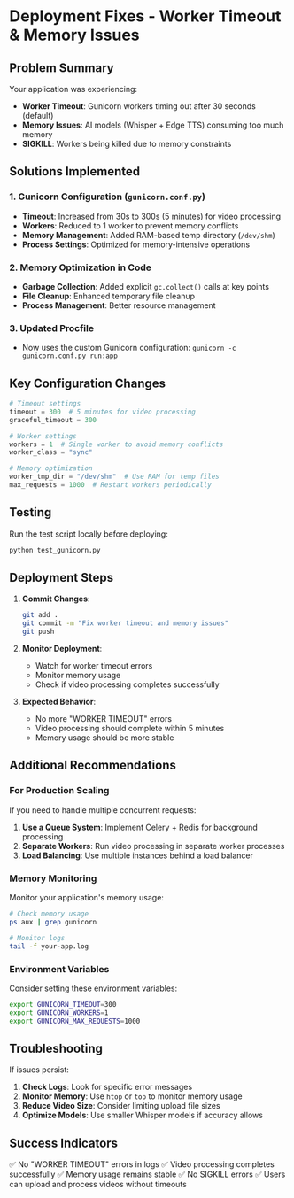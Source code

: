# Deployment Fixes - Worker Timeout & Memory Issues

## Problem Summary

Your application was experiencing:

- **Worker Timeout**: Gunicorn workers timing out after 30 seconds (default)
- **Memory Issues**: AI models (Whisper + Edge TTS) consuming too much memory
- **SIGKILL**: Workers being killed due to memory constraints

## Solutions Implemented

### 1. Gunicorn Configuration (`gunicorn.conf.py`)

- **Timeout**: Increased from 30s to 300s (5 minutes) for video processing
- **Workers**: Reduced to 1 worker to prevent memory conflicts
- **Memory Management**: Added RAM-based temp directory (`/dev/shm`)
- **Process Settings**: Optimized for memory-intensive operations

### 2. Memory Optimization in Code

- **Garbage Collection**: Added explicit `gc.collect()` calls at key points
- **File Cleanup**: Enhanced temporary file cleanup
- **Process Management**: Better resource management

### 3. Updated Procfile

- Now uses the custom Gunicorn configuration: `gunicorn -c gunicorn.conf.py run:app`

## Key Configuration Changes

```python
# Timeout settings
timeout = 300  # 5 minutes for video processing
graceful_timeout = 300

# Worker settings
workers = 1  # Single worker to avoid memory conflicts
worker_class = "sync"

# Memory optimization
worker_tmp_dir = "/dev/shm"  # Use RAM for temp files
max_requests = 1000  # Restart workers periodically
```

## Testing

Run the test script locally before deploying:

```bash
python test_gunicorn.py
```

## Deployment Steps

1. **Commit Changes**:

   ```bash
   git add .
   git commit -m "Fix worker timeout and memory issues"
   git push
   ```

2. **Monitor Deployment**:

   - Watch for worker timeout errors
   - Monitor memory usage
   - Check if video processing completes successfully

3. **Expected Behavior**:
   - No more "WORKER TIMEOUT" errors
   - Video processing should complete within 5 minutes
   - Memory usage should be more stable

## Additional Recommendations

### For Production Scaling

If you need to handle multiple concurrent requests:

1. **Use a Queue System**: Implement Celery + Redis for background processing
2. **Separate Workers**: Run video processing in separate worker processes
3. **Load Balancing**: Use multiple instances behind a load balancer

### Memory Monitoring

Monitor your application's memory usage:

```bash
# Check memory usage
ps aux | grep gunicorn

# Monitor logs
tail -f your-app.log
```

### Environment Variables

Consider setting these environment variables:

```bash
export GUNICORN_TIMEOUT=300
export GUNICORN_WORKERS=1
export GUNICORN_MAX_REQUESTS=1000
```

## Troubleshooting

If issues persist:

1. **Check Logs**: Look for specific error messages
2. **Monitor Memory**: Use `htop` or `top` to monitor memory usage
3. **Reduce Video Size**: Consider limiting upload file sizes
4. **Optimize Models**: Use smaller Whisper models if accuracy allows

## Success Indicators

✅ No "WORKER TIMEOUT" errors in logs
✅ Video processing completes successfully
✅ Memory usage remains stable
✅ No SIGKILL errors
✅ Users can upload and process videos without timeouts
